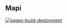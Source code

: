 ## Mapi

[![pages-build-deployment](https://github.com/KochiMeals/mapi/actions/workflows/pages/pages-build-deployment/badge.svg)](https://github.com/KochiMeals/mapi/actions/workflows/pages/pages-build-deployment)